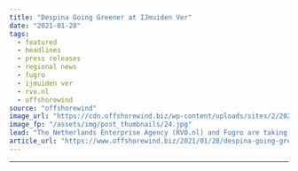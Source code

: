 ```yaml
---
title: "Despina Going Greener at IJmuiden Ver"
date: "2021-01-28"
tags: 
  - featured
  - headlines
  - press releases
  - regional news
  - fugro
  - ijmuiden ver
  - rvo.nl
  - offshorewind
source: "offshorewind"
image_url: "https://cdn.offshorewind.biz/wp-content/uploads/sites/2/2021/01/28120008/IJmuiden-Ver-Seabed-Research-Going-Green.jpg"
image_fp: "/assets/img/post_thumbnails/24.jpg"
lead: "The Netherlands Enterprise Agency (RVO.nl) and Fugro are taking steps to make seabed research"
article_url: "https://www.offshorewind.biz/2021/01/28/despina-going-greener-at-ijmuiden-ver/"
---
```


---

